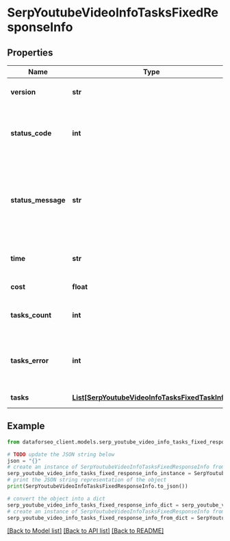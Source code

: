 # SerpYoutubeVideoInfoTasksFixedResponseInfo


## Properties

Name | Type | Description | Notes
------------ | ------------- | ------------- | -------------
**version** | **str** | the current version of the API | [optional] 
**status_code** | **int** | general status code you can find the full list of the response codes here | [optional] 
**status_message** | **str** | general informational message you can find the full list of general informational messages here | [optional] 
**time** | **str** | total execution time, seconds | [optional] 
**cost** | **float** | total tasks cost, USD | [optional] 
**tasks_count** | **int** | the number of tasks in the tasks array | [optional] 
**tasks_error** | **int** | the number of tasks in the tasks array returned with an error | [optional] 
**tasks** | [**List[SerpYoutubeVideoInfoTasksFixedTaskInfo]**](SerpYoutubeVideoInfoTasksFixedTaskInfo.md) | array of tasks | [optional] 

## Example

```python
from dataforseo_client.models.serp_youtube_video_info_tasks_fixed_response_info import SerpYoutubeVideoInfoTasksFixedResponseInfo

# TODO update the JSON string below
json = "{}"
# create an instance of SerpYoutubeVideoInfoTasksFixedResponseInfo from a JSON string
serp_youtube_video_info_tasks_fixed_response_info_instance = SerpYoutubeVideoInfoTasksFixedResponseInfo.from_json(json)
# print the JSON string representation of the object
print(SerpYoutubeVideoInfoTasksFixedResponseInfo.to_json())

# convert the object into a dict
serp_youtube_video_info_tasks_fixed_response_info_dict = serp_youtube_video_info_tasks_fixed_response_info_instance.to_dict()
# create an instance of SerpYoutubeVideoInfoTasksFixedResponseInfo from a dict
serp_youtube_video_info_tasks_fixed_response_info_from_dict = SerpYoutubeVideoInfoTasksFixedResponseInfo.from_dict(serp_youtube_video_info_tasks_fixed_response_info_dict)
```
[[Back to Model list]](../README.md#documentation-for-models) [[Back to API list]](../README.md#documentation-for-api-endpoints) [[Back to README]](../README.md)


